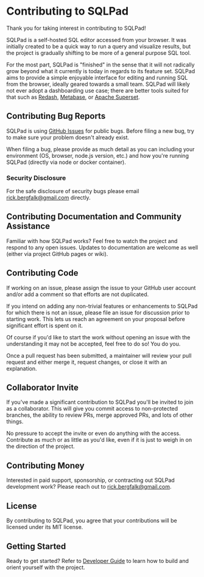 # Contributing to SQLPad

Thank you for taking interest in contributing to SQLPad!

SQLPad is a self-hosted SQL editor accessed from your browser. It was initially created to be a quick way to run a query and visualize results, but the project is gradually shifting to be more of a general purpose SQL tool.

For the most part, SQLPad is "finished" in the sense that it will not radically grow beyond what it currently is today in regards to its feature set. SQLPad aims to provide a simple enjoyable interface for editing and running SQL from the browser, ideally geared towards a small team. SQLPad will likely not ever adopt a dashboarding use case; there are better tools suited for that such as [Redash](https://redash.io/), [Metabase](https://www.metabase.com/), or [Apache Superset](https://github.com/apache/incubator-superset).

## Contributing Bug Reports

SQLPad is using [GitHub Issues](https://github.com/sqlpad/sqlpad/issues) for public bugs. Before filing a new bug, try to make sure your problem doesn't already exist.

When filing a bug, please provide as much detail as you can including your environment (OS, browser, node.js version, etc.) and how you're running SQLPad (directly via node or docker container).

### Security Disclosure

For the safe disclosure of security bugs please email rick.bergfalk@gmail.com directly.

## Contributing Documentation and Community Assistance

Familiar with how SQLPad works? Feel free to watch the project and respond to any open issues. Updates to documentation are welcome as well (either via project GitHub pages or wiki).

## Contributing Code

If working on an issue, please assign the issue to your GitHub user account and/or add a comment so that efforts are not duplicated.

If you intend on adding any non-trivial features or enhancements to SQLPad for which there is not an issue, please file an issue for discussion prior to starting work. This lets us reach an agreement on your proposal before significant effort is spent on it.

Of course if you'd like to start the work without opening an issue with the understanding it may not be accepted, feel free to do so! You do you.

Once a pull request has been submitted, a maintainer will review your pull request and either merge it, request changes, or close it with an explanation.

## Collaborator Invite

If you've made a significant contribution to SQLPad you'll be invited to join as a collaborator. This will give you commit access to non-protected branches, the ability to review PRs, merge approved PRs, and lots of other things.

No pressure to accept the invite or even do anything with the access. Contribute as much or as little as you'd like, even if it is just to weigh in on the direction of the project.

## Contributing Money

Interested in paid support, sponsorship, or contracting out SQLPad development work? Please reach out to rick.bergfalk@gmail.com.

## License

By contributing to SQLPad, you agree that your contributions will be licensed under its MIT license.

## Getting Started

Ready to get started? Refer to [Developer Guide](https://github.com/sqlpad/sqlpad/blob/master/DEVELOPER-GUIDE.md) to learn how to build and orient yourself with the project.
